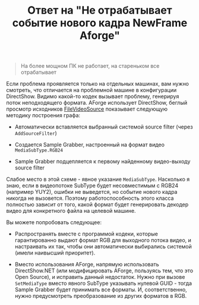 ﻿---
title: "Ответ на \"Не отрабатывает событие нового кадра NewFrame Aforge\""
se.owner.user_id: 240512
se.owner.display_name: "MSDN.WhiteKnight"
se.owner.link: "https://ru.stackoverflow.com/users/240512/msdn-whiteknight"
se.answer_id: 763170
se.question_id: 753484
se.post_type: answer
se.score: 1
se.is_accepted: False
---
<blockquote>
  <p>На более мощном ПК не работает, на стареньком все отрабатывает</p>
</blockquote>

<p>Если проблема проявляется только на отдельных машинах, вам нужно смотреть, что отличается на проблемной машине в конфигурации DirectShow. Видимо какой-то кодек вызывает проблему, генерируя поток неподходящего формата. AForge использует DirectShow, беглый просмотр исходников <a href="https://github.com/cureos/aforge/blob/master/Sources/Video.DirectShow/FileVideoSource.cs" rel="nofollow noreferrer">FileVideoSource</a> показывает следующую методику построения графа:</p>

<ul>
<li><p>Автоматически вставляется выбранный системой source filter (через <code>AddSourceFilter</code>)</p></li>
<li><p>Создается Sample Grabber, настроенный на формат видео <code>MediaSubType.RGB24</code></p></li>
<li><p>Sample Grabber подцепляется к первому найденному видео-выходу source filter</p></li>
</ul>

<p>Слабое место в этой схеме - явное указание <code>MediaSubType</code>. Насколько я знаю, если в видеопотоке SubType будет несовместимым с RGB24 (например YUY2), ошибки не выведется, но событие нового кадра никогда не вызовется. Поэтому работоспособность этого класса полностью зависит от того, какой формат будет генерировать декодер видео для конкретного файла на целевой машине.</p>

<p>Вы можете попробовать следующее:</p>

<ul>
<li><p>Распространять вместе с программой кодеки, которые гарантированно выдают формат RGB для выходного потока видео, и настраивать их так, чтобы они автоматически выбирались системой (имели наивысший приоритет).</p></li>
<li><p>Вместо иcпользования AForge, напрямую использовать DirectShow.NET (или модифицировать AForge, пользуясь тем, что это Open Source), и исправить данный недостаток. Нужно при вызове <code>SetMediaType</code> вместо явного SubType указывать нулевой GUID - тогда Sample Grabber будет принимать все форматы. И, соответственно, нужно предусмотреть преобразование из других форматов в RGB.</p></li>
</ul>

